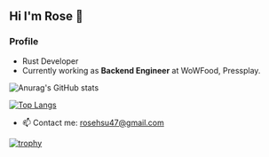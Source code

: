 ## Hi I'm Rose 👋

### Profile
* Rust Developer
* Currently working as **Backend Engineer** at WoWFood, Pressplay. 

![Anurag's GitHub stats](https://github-readme-stats.vercel.app/api?username=rosehsu47&show_icons=true&theme=slateorange)

[![Top Langs](https://github-readme-stats.vercel.app/api/top-langs/?username=rosehsu47&hide=makefile)](https://github.com/anuraghazra/github-readme-stats)

- 📫  Contact me:  [rosehsu47@gmail.com](mailto:rosehsu47@gmail.com)

[![trophy](https://github-profile-trophy.vercel.app/?username=rosehsu47&theme=onedark)](https://github.com/ryo-ma/github-profile-trophy)

<!--
**rosehsu47/rosehsu47** is a ✨ _special_ ✨ repository because its `README.md` (this file) appears on your GitHub profile.

Here are some ideas to get you started:

- 🔭 I’m currently working on ...
- 🌱 I’m currently learning ...
- 👯 I’m looking to collaborate on ...
- 🤔 I’m looking for help with ...
- 💬 Ask me about ...
- 📫 How to reach me: ...
- 😄 Pronouns: ...
- ⚡ Fun fact: ...
-->
